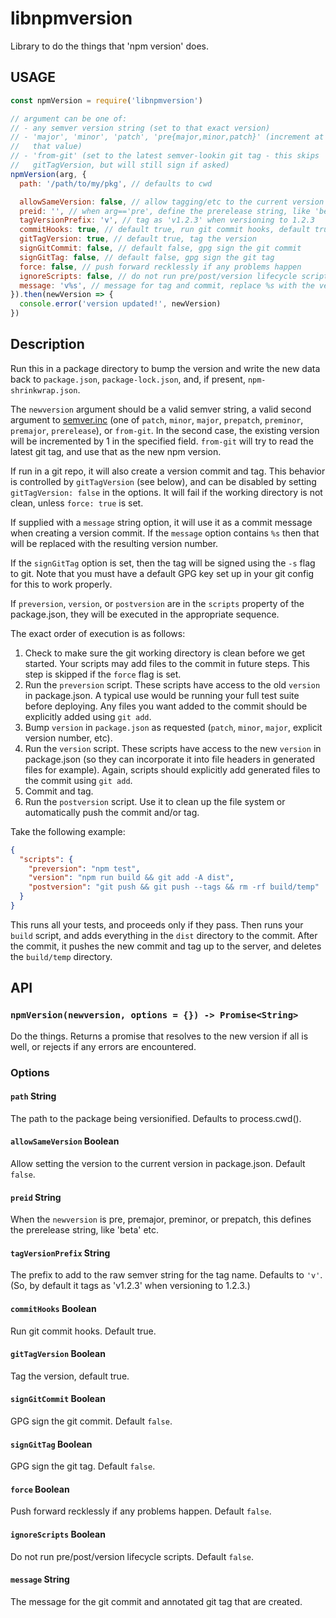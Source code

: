 # libnpmversion

Library to do the things that 'npm version' does.

## USAGE

```js
const npmVersion = require('libnpmversion')

// argument can be one of:
// - any semver version string (set to that exact version)
// - 'major', 'minor', 'patch', 'pre{major,minor,patch}' (increment at
//   that value)
// - 'from-git' (set to the latest semver-lookin git tag - this skips
//   gitTagVersion, but will still sign if asked)
npmVersion(arg, {
  path: '/path/to/my/pkg', // defaults to cwd

  allowSameVersion: false, // allow tagging/etc to the current version
  preid: '', // when arg=='pre', define the prerelease string, like 'beta' etc.
  tagVersionPrefix: 'v', // tag as 'v1.2.3' when versioning to 1.2.3
  commitHooks: true, // default true, run git commit hooks, default true
  gitTagVersion: true, // default true, tag the version
  signGitCommit: false, // default false, gpg sign the git commit
  signGitTag: false, // default false, gpg sign the git tag
  force: false, // push forward recklessly if any problems happen
  ignoreScripts: false, // do not run pre/post/version lifecycle scripts
  message: 'v%s', // message for tag and commit, replace %s with the version
}).then(newVersion => {
  console.error('version updated!', newVersion)
})
```

## Description

Run this in a package directory to bump the version and write the new data
back to `package.json`, `package-lock.json`, and, if present,
`npm-shrinkwrap.json`.

The `newversion` argument should be a valid semver string, a valid second
argument to [semver.inc](https://github.com/npm/node-semver#functions) (one
of `patch`, `minor`, `major`, `prepatch`, `preminor`, `premajor`,
`prerelease`), or `from-git`. In the second case, the existing version will
be incremented by 1 in the specified field.  `from-git` will try to read
the latest git tag, and use that as the new npm version.

If run in a git repo, it will also create a version commit and tag.  This
behavior is controlled by `gitTagVersion` (see below), and can be
disabled by setting `gitTagVersion: false` in the options.
It will fail if the working directory is not clean, unless `force: true` is
set.

If supplied with a `message` string option, it will
use it as a commit message when creating a version commit.  If the
`message` option contains `%s` then that will be replaced with the
resulting version number.

If the `signGitTag` option is set, then the tag will be signed using
the `-s` flag to git.  Note that you must have a default GPG key set up in
your git config for this to work properly.

If `preversion`, `version`, or `postversion` are in the `scripts` property
of the package.json, they will be executed in the appropriate sequence.

The exact order of execution is as follows:

1. Check to make sure the git working directory is clean before we get
   started.  Your scripts may add files to the commit in future steps.
   This step is skipped if the `force` flag is set.
2. Run the `preversion` script.  These scripts have access to the old
   `version` in package.json.  A typical use would be running your full
   test suite before deploying.  Any files you want added to the commit
   should be explicitly added using `git add`.
3. Bump `version` in `package.json` as requested (`patch`, `minor`,
   `major`, explicit version number, etc).
4. Run the `version` script. These scripts have access to the new `version`
   in package.json (so they can incorporate it into file headers in
   generated files for example).  Again, scripts should explicitly add
   generated files to the commit using `git add`.
5. Commit and tag.
6. Run the `postversion` script. Use it to clean up the file system or
   automatically push the commit and/or tag.

Take the following example:

```json
{
  "scripts": {
    "preversion": "npm test",
    "version": "npm run build && git add -A dist",
    "postversion": "git push && git push --tags && rm -rf build/temp"
  }
}
```

This runs all your tests, and proceeds only if they pass. Then runs your
`build` script, and adds everything in the `dist` directory to the commit.
After the commit, it pushes the new commit and tag up to the server, and
deletes the `build/temp` directory.

## API

### `npmVersion(newversion, options = {}) -> Promise<String>`

Do the things.  Returns a promise that resolves to the new version if
all is well, or rejects if any errors are encountered.

### Options

#### `path` String

The path to the package being versionified.  Defaults to process.cwd().

#### `allowSameVersion` Boolean

Allow setting the version to the current version in package.json.  Default
`false`.

#### `preid` String
When the `newversion` is pre, premajor, preminor, or prepatch, this
defines the prerelease string, like 'beta' etc.

#### `tagVersionPrefix` String

The prefix to add to the raw semver string for the tag name.  Defaults to
`'v'`.  (So, by default it tags as 'v1.2.3' when versioning to 1.2.3.)

#### `commitHooks` Boolean

Run git commit hooks.  Default true.

#### `gitTagVersion` Boolean

Tag the version, default true.

#### `signGitCommit` Boolean

GPG sign the git commit.  Default `false`.

#### `signGitTag` Boolean

GPG sign the git tag.  Default `false`.

#### `force` Boolean

Push forward recklessly if any problems happen.  Default `false`.

#### `ignoreScripts` Boolean

Do not run pre/post/version lifecycle scripts.  Default `false`.

#### `message` String

The message for the git commit and annotated git tag that are created.
